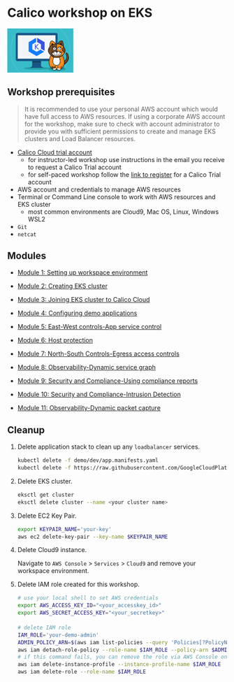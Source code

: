 # Calico workshop on EKS

<img src="img/calico-on-eks.png" alt="Calico on EKS" width="30%"/>


## Workshop prerequisites

>It is recommended to use your personal AWS account which would have full access to AWS resources. If using a corporate AWS account for the workshop, make sure to check with account administrator to provide you with sufficient permissions to create and manage EKS clusters and Load Balancer resources.

- [Calico Cloud trial account](https://www.tigera.io/tigera-products/calico-cloud/)
  - for instructor-led workshop use instructions in the email you receive to request a Calico Trial account
  - for self-paced workshop follow the [link to register](https://www.tigera.io/tigera-products/calico-cloud/) for a Calico Trial account
- AWS account and credentials to manage AWS resources
- Terminal or Command Line console to work with AWS resources and EKS cluster
  - most common environments are Cloud9, Mac OS, Linux, Windows WSL2
- `Git`
- `netcat`


## Modules

- [Module 1: Setting up workspace environment](./modules/setting-up-work-environment.md)
- [Module 2: Creating EKS cluster](modules/creating-eks-cluster.md)
- [Module 3: Joining EKS cluster to Calico Cloud](modules/joining-eks-to-calico-cloud.md)
- [Module 4: Configuring demo applications](modules/configuring-demo-apps.md)

- [Module 5: East-West controls-App service control](modules/app-service-control.md)

- [Module 6: Host protection](modules/host-protection.md)

- [Module 7: North-South Controls-Egress access controls](modules/using-egress-access-controls.md)

- [Module 8: Observability-Dynamic service graph](modules/using-observability-tools.md)
- [Module 9: Security and Compliance-Using compliance reports](modules/using-compliance-reports.md)
- [Module 10: Security and Compliance-Intrusion Detection](modules/using-alerts.md)
- [Module 11: Observability-Dynamic packet capture](modules/dynamic-packet-capture.md)

## Cleanup

1. Delete application stack to clean up any `loadbalancer` services.

    ```bash
    kubectl delete -f demo/dev/app.manifests.yaml
    kubectl delete -f https://raw.githubusercontent.com/GoogleCloudPlatform/microservices-demo/master/release/kubernetes-manifests.yaml
    ```

2. Delete EKS cluster.

    ```bash
    eksctl get cluster 
    eksctl delete cluster --name <your cluster name>
    ```

3. Delete EC2 Key Pair.

    ```bash
    export KEYPAIR_NAME='your-key'
    aws ec2 delete-key-pair --key-name $KEYPAIR_NAME
    ```

4. Delete Cloud9 instance.

    Navigate to `AWS Console` > `Services` > `Cloud9` and remove your workspace environment.

5. Delete IAM role created for this workshop.

    ```bash
    # use your local shell to set AWS credentials
    export AWS_ACCESS_KEY_ID="<your_accesskey_id>"
    export AWS_SECRET_ACCESS_KEY="<your_secretkey>"

    # delete IAM role
    IAM_ROLE='your-demo-admin'
    ADMIN_POLICY_ARN=$(aws iam list-policies --query 'Policies[?PolicyName==`AdministratorAccess`].Arn' --output text)
    aws iam detach-role-policy --role-name $IAM_ROLE --policy-arn $ADMIN_POLICY_ARN
    # if this command fails, you can remove the role via AWS Console once you delete the Cloud9 instance
    aws iam delete-instance-profile --instance-profile-name $IAM_ROLE
    aws iam delete-role --role-name $IAM_ROLE
    ```
